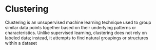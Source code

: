 # Clustering
Clustering is an unsupervised machine learning technique used to group similar data points together based on their underlying patterns or characteristics. Unlike supervised learning, clustering does not rely on labeled data; instead, it attempts to find natural groupings or structures within a dataset

